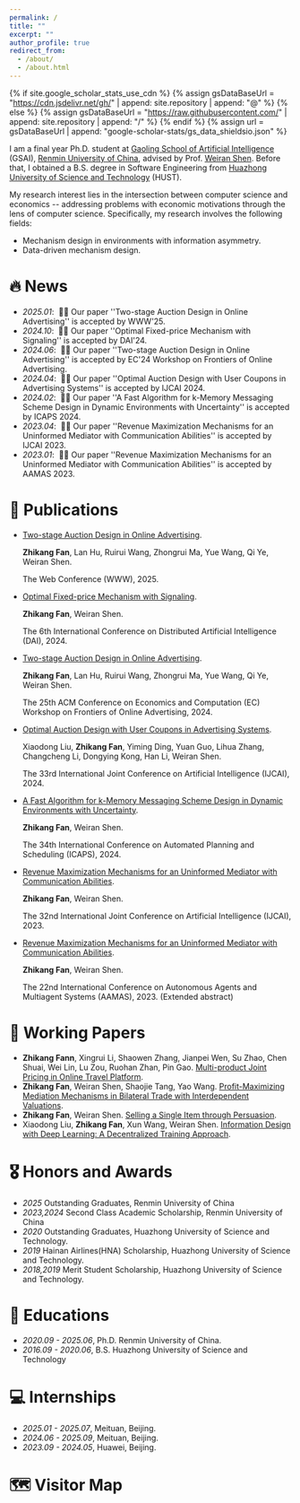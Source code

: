 ```yaml
---
permalink: /
title: ""
excerpt: ""
author_profile: true
redirect_from: 
  - /about/
  - /about.html
---
```


{% if site.google_scholar_stats_use_cdn %}
{% assign gsDataBaseUrl = "https://cdn.jsdelivr.net/gh/" | append: site.repository | append: "@" %}
{% else %}
{% assign gsDataBaseUrl = "https://raw.githubusercontent.com/" | append: site.repository | append: "/" %}
{% endif %}
{% assign url = gsDataBaseUrl | append: "google-scholar-stats/gs_data_shieldsio.json" %}

<span class='anchor' id='about-me'></span>

I am a final year Ph.D. student at [Gaoling School of Artificial Intelligence](http://ai.ruc.edu.cn/english/index.htm) (GSAI), [Renmin University of China](https://en.ruc.edu.cn/), advised by Prof. [Weiran Shen](https://www.weiran-shen.info/). Before that, I obtained a B.S. degree in Software Engineering from [Huazhong University of Science and Technology](https://english.hust.edu.cn/) (HUST).

My research interest lies in the intersection between computer science and economics -- addressing problems with economic motivations through the lens of computer science. Specifically, my research involves the following fields:
- Mechanism design in environments with information asymmetry.
- Data-driven mechanism design.


# 🔥 News
- *2025.01*: &nbsp;🎉🎉 Our paper ''Two-stage Auction Design in Online Advertising'' is accepted by WWW'25.
- *2024.10*: &nbsp;🎉🎉 Our paper ''Optimal Fixed-price Mechanism with Signaling'' is accepted by DAI'24.
- *2024.06*: &nbsp;🎉🎉 Our paper ''Two-stage Auction Design in Online Advertising'' is accepted by EC'24 Workshop on Frontiers of Online Advertising.
- *2024.04*: &nbsp;🎉🎉 Our paper ''Optimal Auction Design with User Coupons in Advertising Systems'' is accepted by IJCAI 2024.
- *2024.02*: &nbsp;🎉🎉 Our paper ''A Fast Algorithm for k-Memory Messaging Scheme Design in Dynamic Environments with Uncertainty'' is accepted by ICAPS 2024. 
- *2023.04*: &nbsp;🎉🎉 Our paper ''Revenue Maximization Mechanisms for an Uninformed Mediator with Communication Abilities'' is accepted by IJCAI 2023.
- *2023.01*: &nbsp;🎉🎉 Our paper ''Revenue Maximization Mechanisms for an Uninformed Mediator with Communication Abilities'' is accepted by AAMAS 2023.

# 📝 Publications 

<!-- 
<div class='paper-box'><div class='paper-box-image'><div><div class="badge">CVPR 2016</div><img src='images/500x300.png' alt="sym" width="100%"></div></div>
<div class='paper-box-text' markdown="1">

[Deep Residual Learning for Image Recognition](https://openaccess.thecvf.com/content_cvpr_2016/papers/He_Deep_Residual_Learning_CVPR_2016_paper.pdf)

**Kaiming He**, Xiangyu Zhang, Shaoqing Ren, Jian Sun


[**Project**](https://scholar.google.com/citations?view_op=view_citation&hl=zh-CN&user=DhtAFkwAAAAJ&citation_for_view=DhtAFkwAAAAJ:ALROH1vI_8AC) <strong><span class='show_paper_citations' data='DhtAFkwAAAAJ:ALROH1vI_8AC'></span></strong>
- Lorem ipsum dolor sit amet, consectetur adipiscing elit. Vivamus ornare aliquet ipsum, ac tempus justo dapibus sit amet. 
</div>
</div>
-->

- [Two-stage Auction Design in Online Advertising](https://dl.acm.org/doi/10.1145/3696410.3714735).

  **Zhikang Fan**, Lan Hu, Ruirui Wang, Zhongrui Ma, Yue Wang, Qi Ye, Weiran Shen.

  The Web Conference (WWW), 2025.
- [Optimal Fixed-price Mechanism with Signaling](https://arxiv.org/pdf/2411.10791).

  **Zhikang Fan**, Weiran Shen.

  The 6th International Conference on Distributed Artificial Intelligence (DAI), 2024.
- [Two-stage Auction Design in Online Advertising](https://dl.acm.org/doi/10.1145/3696410.3714735).

  **Zhikang Fan**, Lan Hu, Ruirui Wang, Zhongrui Ma, Yue Wang, Qi Ye, Weiran Shen.

  The 25th ACM Conference on Economics and Computation (EC) Workshop on Frontiers of Online Advertising, 2024.
- [Optimal Auction Design with User Coupons in Advertising Systems](https://www.ijcai.org/proceedings/2024/0322.pdf).

  Xiaodong Liu, **Zhikang Fan**, Yiming Ding, Yuan Guo, Lihua Zhang, Changcheng Li, Dongying Kong, Han Li, Weiran Shen.

  The 33rd International Joint Conference on Artificial Intelligence (IJCAI), 2024.
- [A Fast Algorithm for k-Memory Messaging Scheme Design in Dynamic Environments with Uncertainty](https://doi.org/10.1609/icaps.v34i1.31475).

  **Zhikang Fan**, Weiran Shen.

  The 34th International Conference on Automated Planning and Scheduling (ICAPS), 2024.
- [Revenue Maximization Mechanisms for an Uninformed Mediator with Communication Abilities](https://www.ijcai.org/proceedings/2023/0300.pdf).

  **Zhikang Fan**, Weiran Shen. 

  The 32nd International Joint Conference on Artificial Intelligence (IJCAI), 2023.
- [Revenue Maximization Mechanisms for an Uninformed Mediator with Communication Abilities](https://www.ifaamas.org/Proceedings/aamas2023/pdfs/p2922.pdf).

  **Zhikang Fan**, Weiran Shen. 

  The 22nd International Conference on Autonomous Agents and Multiagent Systems (AAMAS), 2023. (Extended abstract)


# 📝 Working Papers 

- **Zhikang Fann**, Xingrui Li, Shaowen Zhang, Jianpei Wen, Su Zhao, Chen Shuai, Wei Lin, Lu Zou, Ruohan Zhan, Pin Gao. [Multi-product Joint Pricing in Online Travel Platform](https://zhikang-fan.github.io/).
- **Zhikang Fan**, Weiran Shen, Shaojie Tang, Yao Wang. [Profit-Maximizing Mediation Mechanisms in Bilateral Trade with Interdependent Valuations](https://zhikang-fan.github.io/).
- **Zhikang Fan**, Weiran Shen. [Selling a Single Item through Persuasion](https://zhikang-fan.github.io/).
- Xiaodong Liu, **Zhikang Fan**, Xun Wang, Weiran Shen. [Information Design with Deep Learning: A Decentralized Training Approach](https://zhikang-fan.github.io/). 

# 🎖 Honors and Awards
- *2025* Outstanding Graduates, Renmin University of China
- *2023,2024* Second Class Academic Scholarship, Renmin University of China
- *2020* Outstanding Graduates, Huazhong University of Science and Technology.
- *2019* Hainan Airlines(HNA) Scholarship, Huazhong University of Science and Technology.
- *2018,2019* Merit Student Scholarship, Huazhong University of Science and Technology.

# 📖 Educations
- *2020.09 - 2025.06*, Ph.D. Renmin University of China. 
- *2016.09 - 2020.06*, B.S. Huazhong University of Science and Technology

<!-- 
# 💬 Invited Talks
- **2024.12**, Singapore, *International Conference on Distributed Artificial Intelligence*, *"Optimal Fixed-price Mechanism with Signaling"*

- **2024.07**, Wuxi, China, *CCF CE Annual Conference*, *"Optimal Mediation Mechanism in Bilateral Trade"*

- **2024.06**, Virtual, *International Conference on Automated Planning and Scheduling*, *"A Fast Algorithm for $k$-Memory Messaging Scheme Design in Dynamic Environments with a Far-Sighted Receiver"*

- **2023.08**, Macao, China, *International Joint Conference on Artificial Intelligence*, *"Revenue Maximization Mechanisms for an Uninformed Mediator with Communication Abilities"*
-->

# 💻 Internships
- *2025.01 - 2025.07*, Meituan, Beijing.
- *2024.06 - 2025.09*, Meituan, Beijing.
- *2023.09 - 2024.05*, Huawei, Beijing.

# 🗺️ Visitor Map

<script type="text/javascript" src="//rf.revolvermaps.com/0/0/8.js?i=5pudaj4xnp2&amp;m=0&amp;c=ff0000&amp;cr1=ffffff&amp;f=arial&amp;l=33" async="async"></script>
